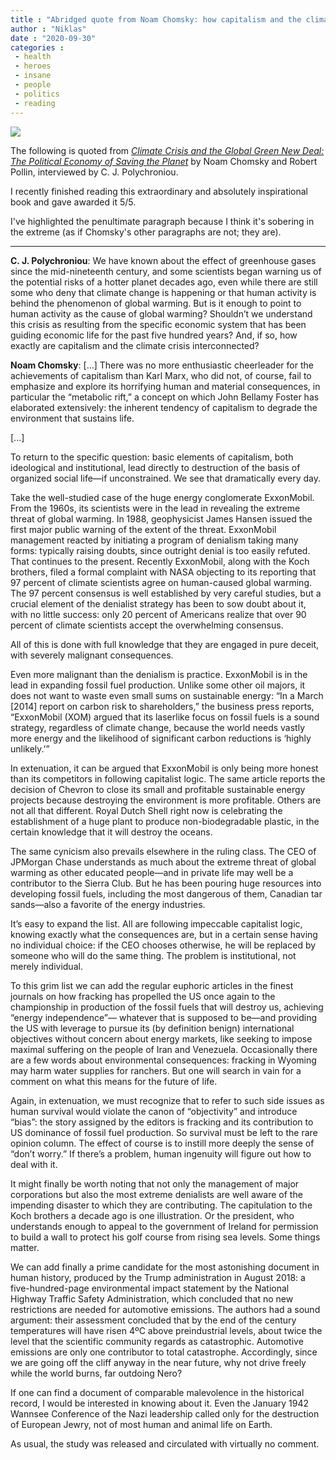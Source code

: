 ```yaml
---
title : "Abridged quote from Noam Chomsky: how capitalism and the climate crisis are interconnected"
author : "Niklas"
date : "2020-09-30"
categories : 
 - health
 - heroes
 - insane
 - people
 - politics
 - reading
---
```


![](https://niklasblog.com/wp-content/9781788739856.jpeg)

The following is quoted from _[Climate Crisis and the Global Green New Deal: The Political Economy of Saving the Planet](https://beta.thestorygraph.com/books/c3206a7c-e959-4c6e-bb61-da3dd3122326)_ by Noam Chomsky and Robert Pollin, interviewed by C. J. Polychroniou.

I recently finished reading this extraordinary and absolutely inspirational book and gave awarded it 5/5.

I've highlighted the penultimate paragraph because I think it's sobering in the extreme (as if Chomsky's other paragraphs are not; they are).

* * *

**C. J. Polychroniou**: We have known about the effect of greenhouse gases since the mid-nineteenth century, and some scientists began warning us of the potential risks of a hotter planet decades ago, even while there are still some who deny that climate change is happening or that human activity is behind the phenomenon of global warming. But is it enough to point to human activity as the cause of global warming? Shouldn’t we understand this crisis as resulting from the specific economic system that has been guiding economic life for the past five hundred years? And, if so, how exactly are capitalism and the climate crisis interconnected?

**Noam Chomsky**: \[...\] There was no more enthusiastic cheerleader for the achievements of capitalism than Karl Marx, who did not, of course, fail to emphasize and explore its horrifying human and material consequences, in particular the “metabolic rift,” a concept on which John Bellamy Foster has elaborated extensively: the inherent tendency of capitalism to degrade the environment that sustains life.

\[...\]

To return to the specific question: basic elements of capitalism, both ideological and institutional, lead directly to destruction of the basis of organized social life—if unconstrained. We see that dramatically every day.

Take the well-studied case of the huge energy conglomerate ExxonMobil. From the 1960s, its scientists were in the lead in revealing the extreme threat of global warming. In 1988, geophysicist James Hansen issued the first major public warning of the extent of the threat. ExxonMobil management reacted by initiating a program of denialism taking many forms: typically raising doubts, since outright denial is too easily refuted. That continues to the present. Recently ExxonMobil, along with the Koch brothers, filed a formal complaint with NASA objecting to its reporting that 97 percent of climate scientists agree on human-caused global warming. The 97 percent consensus is well established by very careful studies, but a crucial element of the denialist strategy has been to sow doubt about it, with no little success: only 20 percent of Americans realize that over 90 percent of climate scientists accept the overwhelming consensus.

All of this is done with full knowledge that they are engaged in pure deceit, with severely malignant consequences.

Even more malignant than the denialism is practice. ExxonMobil is in the lead in expanding fossil fuel production. Unlike some other oil majors, it does not want to waste even small sums on sustainable energy: “In a March \[2014\] report on carbon risk to shareholders,” the business press reports, “ExxonMobil (XOM) argued that its laserlike focus on fossil fuels is a sound strategy, regardless of climate change, because the world needs vastly more energy and the likelihood of significant carbon reductions is ‘highly unlikely.’”

In extenuation, it can be argued that ExxonMobil is only being more honest than its competitors in following capitalist logic. The same article reports the decision of Chevron to close its small and profitable sustainable energy projects because destroying the environment is more profitable. Others are not all that different. Royal Dutch Shell right now is celebrating the establishment of a huge plant to produce non-biodegradable plastic, in the certain knowledge that it will destroy the oceans.

The same cynicism also prevails elsewhere in the ruling class. The CEO of JPMorgan Chase understands as much about the extreme threat of global warming as other educated people—and in private life may well be a contributor to the Sierra Club. But he has been pouring huge resources into developing fossil fuels, including the most dangerous of them, Canadian tar sands—also a favorite of the energy industries.

It’s easy to expand the list. All are following impeccable capitalist logic, knowing exactly what the consequences are, but in a certain sense having no individual choice: if the CEO chooses otherwise, he will be replaced by someone who will do the same thing. The problem is institutional, not merely individual.

To this grim list we can add the regular euphoric articles in the finest journals on how fracking has propelled the US once again to the championship in production of the fossil fuels that will destroy us, achieving “energy independence”— whatever that is supposed to be—and providing the US with leverage to pursue its (by definition benign) international objectives without concern about energy markets, like seeking to impose maximal suffering on the people of Iran and Venezuela. Occasionally there are a few words about environmental consequences: fracking in Wyoming may harm water supplies for ranchers. But one will search in vain for a comment on what this means for the future of life.

Again, in extenuation, we must recognize that to refer to such side issues as human survival would violate the canon of “objectivity” and introduce “bias”: the story assigned by the editors is fracking and its contribution to US dominance of fossil fuel production. So survival must be left to the rare opinion column. The effect of course is to instill more deeply the sense of “don’t worry.” If there’s a problem, human ingenuity will figure out how to deal with it.

It might finally be worth noting that not only the management of major corporations but also the most extreme denialists are well aware of the impending disaster to which they are contributing. The capitulation to the Koch brothers a decade ago is one illustration. Or the president, who understands enough to appeal to the government of Ireland for permission to build a wall to protect his golf course from rising sea levels. Some things matter.

We can add finally a prime candidate for the most astonishing document in human history, produced by the Trump administration in August 2018: a five-hundred-page environmental impact statement by the National Highway Traffic Safety Administration, which concluded that no new restrictions are needed for automotive emissions. The authors had a sound argument: their assessment concluded that by the end of the century temperatures will have risen 4ºC above preindustrial levels, about twice the level that the scientific community regards as catastrophic. Automotive emissions are only one contributor to total catastrophe. Accordingly, since we are going off the cliff anyway in the near future, why not drive freely while the world burns, far outdoing Nero?

If one can find a document of comparable malevolence in the historical record, I would be interested in knowing about it. Even the January 1942 Wannsee Conference of the Nazi leadership called only for the destruction of European Jewry, not of most human and animal life on Earth.

As usual, the study was released and circulated with virtually no comment.
